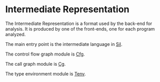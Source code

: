 # Intermediate Representation

The Intermediate Representation is a format used by the back-end for analysis. It is produced by one of the front-ends, one for each program analyzed.

The main entry point is the intermediate language in [Sil](Sil.rei).

The control flow graph module is [Cfg](Cfg.rei).

The call graph module is [Cg](Cg.rei).

The type environment module is [Tenv](Tenv.rei).

